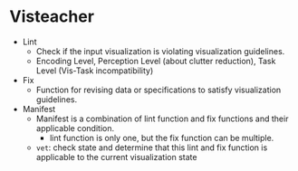 # Visteacher

- Lint
  - Check if the input visualization is violating visualization guidelines.
  - Encoding Level, Perception Level (about clutter reduction), Task Level
    (Vis-Task incompatibility)
- Fix
  - Function for revising data or specifications to satisfy visualization
    guidelines.
- Manifest
  - Manifest is a combination of lint function and fix functions and their
    applicable condition.
    - lint function is only one, but the fix function can be multiple.
  - `vet`: check state and determine that this lint and fix function is
    applicable to the current visualization state
